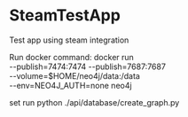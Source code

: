 # SteamTestApp
Test app using steam integration

Run docker command:
docker run \
    --publish=7474:7474 --publish=7687:7687 \
    --volume=$HOME/neo4j/data:/data \
    --env=NEO4J_AUTH=none neo4j

set 
run python ./api/database/create_graph.py
